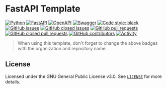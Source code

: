 # FastAPI Template

[![Python](https://img.shields.io/badge/python-3670A0?style=for-the-badge&logo=python&logoColor=ffdd54)](https://docs.python.org/3/)
[![FastAPI](https://img.shields.io/badge/FastAPI-005571?style=for-the-badge&logo=fastapi)](https://fastapi.tiangolo.com/)
[![OpenAPI](https://img.shields.io/badge/openapi-6BA539?style=for-the-badge&logo=openapi-initiative&logoColor=fff)](https://www.openapis.org/)
[![Swagger](https://img.shields.io/badge/-Swagger-%23Clojure?style=for-the-badge&logo=swagger&logoColor=white)](https://swagger.io/)
[![Code style: black](https://img.shields.io/badge/code%20style-black-000000.svg?style=for-the-badge)](https://black.readthedocs.io/en/stable/)
[![GitHub issues](https://img.shields.io/github/issues/bitwise-technology/fastapi-template?style=for-the-badge)](https://github.com/bitwise-technology/fastapi-template/issues)
[![GitHub closed issues](https://img.shields.io/github/issues-closed/bitwise-technology/fastapi-template?style=for-the-badge)](https://github.com/bitwise-technology/fastapi-template/issues?q=is%3Aissue+is%3Aclosed)
[![GitHub pull requests](https://img.shields.io/github/issues-pr/bitwise-technology/fastapi-template?style=for-the-badge)](https://github.com/bitwise-technology/fastapi-template/pulls)
[![GitHub closed pull requests](https://img.shields.io/github/issues-pr-closed/bitwise-technology/fastapi-template?style=for-the-badge)](https://github.com/bitwise-technology/fastapi-template/pulls?q=is%3Apr+is%3Aclosed)
[![GitHub contributors](https://img.shields.io/github/contributors/bitwise-technology/fastapi-template?style=for-the-badge)](https://github.com/bitwise-technology/fastapi-template/graphs/contributors)
[![Activity](https://img.shields.io/github/last-commit/bitwise-technology/fastapi-template?style=for-the-badge&label=most%20recent%20activity)](https://github.com/bitwise-technology/fastapi-template/pulse)

> When using this template, don't forget to change the above badges with the organization and repository name.

## License

Licensed under the GNU General Public License v3.0. See [`LICENSE`](LICENSE) for more details.
